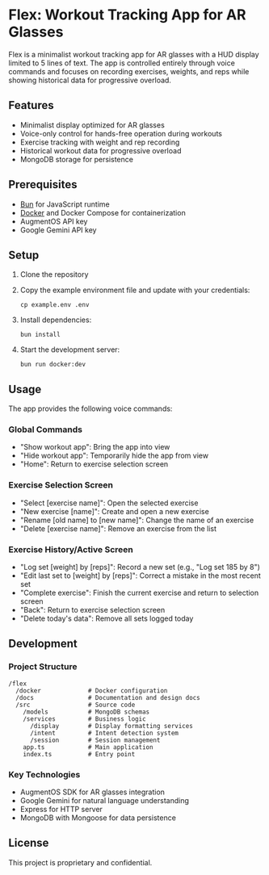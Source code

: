 # Flex: Workout Tracking App for AR Glasses

Flex is a minimalist workout tracking app for AR glasses with a HUD display limited to 5 lines of text. The app is controlled entirely through voice commands and focuses on recording exercises, weights, and reps while showing historical data for progressive overload.

## Features

- Minimalist display optimized for AR glasses
- Voice-only control for hands-free operation during workouts
- Exercise tracking with weight and rep recording
- Historical workout data for progressive overload
- MongoDB storage for persistence

## Prerequisites

- [Bun](https://bun.sh/) for JavaScript runtime
- [Docker](https://www.docker.com/) and Docker Compose for containerization
- AugmentOS API key
- Google Gemini API key

## Setup

1. Clone the repository

2. Copy the example environment file and update with your credentials:
   ```
   cp example.env .env
   ```

3. Install dependencies:
   ```
   bun install
   ```

4. Start the development server:
   ```
   bun run docker:dev
   ```

## Usage

The app provides the following voice commands:

### Global Commands

- "Show workout app": Bring the app into view
- "Hide workout app": Temporarily hide the app from view
- "Home": Return to exercise selection screen

### Exercise Selection Screen

- "Select [exercise name]": Open the selected exercise
- "New exercise [name]": Create and open a new exercise
- "Rename [old name] to [new name]": Change the name of an exercise
- "Delete [exercise name]": Remove an exercise from the list

### Exercise History/Active Screen

- "Log set [weight] by [reps]": Record a new set (e.g., "Log set 185 by 8")
- "Edit last set to [weight] by [reps]": Correct a mistake in the most recent set
- "Complete exercise": Finish the current exercise and return to selection screen
- "Back": Return to exercise selection screen
- "Delete today's data": Remove all sets logged today

## Development

### Project Structure

```
/flex
  /docker             # Docker configuration
  /docs               # Documentation and design docs
  /src                # Source code
    /models           # MongoDB schemas
    /services         # Business logic
      /display        # Display formatting services
      /intent         # Intent detection system
      /session        # Session management
    app.ts            # Main application
    index.ts          # Entry point
```

### Key Technologies

- AugmentOS SDK for AR glasses integration
- Google Gemini for natural language understanding
- Express for HTTP server
- MongoDB with Mongoose for data persistence

## License

This project is proprietary and confidential.